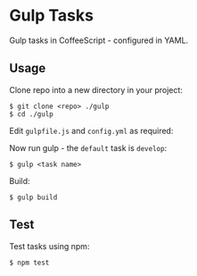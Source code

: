 Gulp Tasks
==========

Gulp tasks in CoffeeScript - configured in YAML.

Usage
-----

Clone repo into a new directory in your project:
    
    $ git clone <repo> ./gulp
    $ cd ./gulp

Edit `gulpfile.js` and `config.yml` as required:

Now run gulp - the `default` task is `develop`:

    $ gulp <task name>

Build:
    
    $ gulp build

Test
----

Test tasks using npm:

    $ npm test

